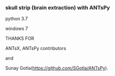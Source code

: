 ### skull strip (brain extraction) with ANTsPy

python 3.7 

windows 7 



THANKS FOR 

ANTsX, ANTsPy contributors

and 

Sunay Gotla(<https://github.com/SGotla/ANTsPy>).